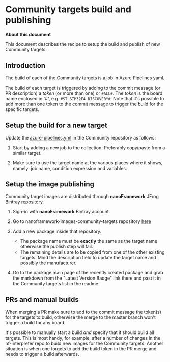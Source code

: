 # Community targets build and publishing

**About this document**

This document describes the recipe to setup the build and publish of new Community targets.

## Introduction

The build of each of the Community targets is a job in Azure Pipelines yaml.

The build of each target is triggered by adding to the commit message (or PR description) a _token_ (or more than one) or `#ALL#`. The _token_ is the board name enclosed in '#', e.g. `#ST_STM32F4_DISCOVERY#`. Note that it's possible to add more than one token to the commit message to trigger the build for the specific targets.

## Setup the build for a new target

Update the [azure-pipelines.yml](https://github.com/nanoframework/nf-Community-Targets/blob/master/azure-pipelines.yml) in the Community repository as follows:

1. Start by adding a new job to the collection. Preferably copy/paste from a similar target.

2. Make sure to use the target name at the various places where it shows, namely: job name, condition expression and variables.

## Setup the image publishing

Community target images are distributed through **nanoFramework** JFrog Bintray [repository](https://bintray.com/nfbot/nanoframework-images-community-targets).

1. Sign-in with **nanoFramework** Bintray account.
2. Go to nanoframework-images-community-targets repository [here](https://bintray.com/nfbot/nanoframework-images-community-targets)

3. Add a new package inside that repository. 
   - The package name must be **exactly** the same as the target name otherwise the publish step will fail.
   - The remaining details are to be copied from one of the other existing targets. Mind the description field to update the target name and possibly the manufacturer.

4. Go to the package main page of the recently created package and grab the markdown from the "Latest Version Badge" link there and past it in the Community targets list in the readme.

## PRs and manual builds

When merging a PR make sure to add to the commit message the token(s) for the targets to build, otherwise the merge to the master branch won't trigger a build for any board.

It's possible to manually start a build _and_ specify that it should build all targets. This is most handy, for example, after a number of changes in the nf-interpreter repo to build new images for the Community targets. Another situation is when one forgets to add the build token in the PR merge and needs to trigger a build afterwards.
